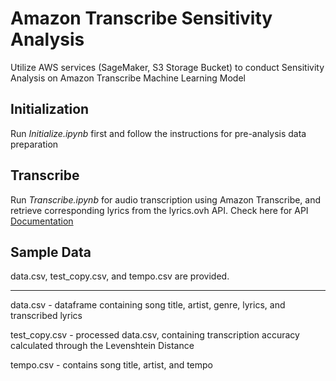 # Amazon Transcribe Sensitivity Analysis
Utilize AWS services (SageMaker, S3 Storage Bucket) to conduct Sensitivity Analysis on Amazon Transcribe Machine Learning Model

## Initialization
Run _Initialize.ipynb_ first and follow the instructions for pre-analysis data preparation

## Transcribe
Run _Transcribe.ipynb_ for audio transcription using Amazon Transcribe, and retrieve corresponding lyrics from the lyrics.ovh API. Check here for API [Documentation](https://lyricsovh.docs.apiary.io/#)

## Sample Data
data.csv, test_copy.csv, and tempo.csv are provided.

------
data.csv - dataframe containing song title, artist, genre, lyrics, and transcribed lyrics

test_copy.csv - processed data.csv, containing transcription accuracy calculated through the Levenshtein Distance

tempo.csv - contains song title, artist, and tempo


